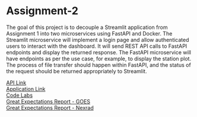 # Assignment-2

The goal of this project is to decouple a Streamlit application from Assignment 1 into two microservices using FastAPI and Docker. The Streamlit microservice will implement a login page and allow authenticated users to interact with the dashboard. It will send REST API calls to FastAPI endpoints and display the returned response. The FastAPI microservice will have endpoints as per the use case, for example, to display the station plot. The process of file transfer should happen within FastAPI, and the status of the request should be returned appropriately to Streamlit.


[API Link](http://54.236.17.95:8000/docs) <br>
[Application Link](http://54.236.17.95:8081/) <br>
[Code Labs](https://codelabs-preview.appspot.com/?file_id=1Gy7dnVdbfe-HGcWbi5bKURG_uucu6UIAr8DPm78PdxQ#0) <br>
[Great Expectations Report - GOES](https://sevirmetadata.s3.amazonaws.com/goes/11a1ad35a28967ab586f265b047fa304.html) <br>
[Great Expectations Report - Nexrad](https://sevirmetadata.s3.amazonaws.com/noes/67f39a20826a1804cda89c0f120e141a.html)



